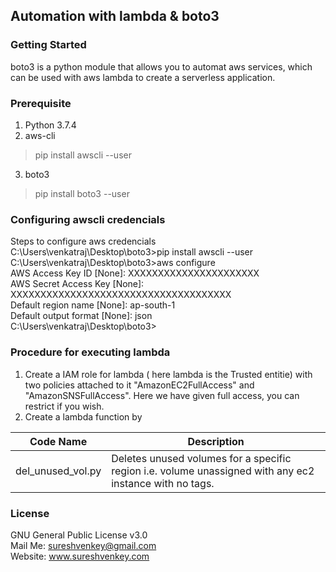 
## Automation with lambda & boto3
### Getting Started
boto3 is a python module that allows you to automat aws services, which can be used with aws lambda to create a serverless application.
### Prerequisite  
1. Python 3.7.4
2. aws-cli
>pip install awscli --user
3. boto3
>pip install boto3 --user
### Configuring awscli credencials
Steps to configure aws credencials  
C:\Users\venkatraj\Desktop\boto3>pip install awscli --user  
C:\Users\venkatraj\Desktop\boto3>aws configure  
AWS Access Key ID [None]: XXXXXXXXXXXXXXXXXXXXXX  
AWS Secret Access Key [None]: XXXXXXXXXXXXXXXXXXXXXXXXXXXXXXXXXXXXX  
Default region name [None]: ap-south-1  
Default output format [None]: json  
C:\Users\venkatraj\Desktop\boto3>  

### Procedure for executing lambda  

1. Create a IAM role for lambda ( here lambda is the Trusted entitie) with two policies attached to it "AmazonEC2FullAccess" and "AmazonSNSFullAccess". Here we have given full access, you can restrict if you wish. 
2. Create a lambda function by 


Code Name | Description
----------|-------------
del_unused_vol.py | Deletes unused volumes for a specific region i.e. volume unassigned with any ec2 instance with no tags.


### License
GNU General Public License v3.0  
Mail Me: sureshvenkey@gmail.com  
Website: www.sureshvenkey.com


